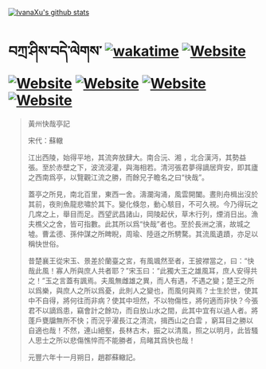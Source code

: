 [![IvanaXu's github stats](https://github-readme-stats.vercel.app/api?username=IvanaXu&theme=shadow_red)](https://github.com/anuraghazra/github-readme-stats)
# བཀྲ་ཤིས་བདེ་ལེགས་	[![wakatime](https://wakatime.com/badge/user/5043ee4a-e361-4607-9d47-d557f2005d05.svg)](https://wakatime.com/@5043ee4a-e361-4607-9d47-d557f2005d05)	[![Website](https://img.shields.io/website?label=&up_color=orange&up_message=Tianchi&url=https%3A%2F%2Fshields.io)](https://tianchi.aliyun.com/home/science/scienceDetail?userId=1095279182618)	[![Website](https://img.shields.io/website?label=&up_color=green&up_message=Yuque&url=https%3A%2F%2Fshields.io)](https://www.yuque.com/ivanaxu)	[![Website](https://img.shields.io/website?label=&up_color=yellow&up_message=Leetcode&url=https%3A%2F%2Fshields.io)](https://leetcode.cn/u/ivanaxu)	[![Website](https://img.shields.io/website?label=&up_color=violet&up_message=AIstudio&url=https%3A%2F%2Fshields.io)](https://aistudio.baidu.com/aistudio/personalcenter/thirdview/979775)	[![Website](https://img.shields.io/website?label=&up_color=red&up_message=Gitee&url=https%3A%2F%2Fshields.io)](https://gitee.com/IvanaXu)
> 黃州快哉亭記
> 
> 宋代：蘇轍 
> 
> 江出西陵，始得平地，其流奔放肆大。南合沅、湘 ，北合漢沔，其勢益張。至於赤壁之下，波流浸灌，與海相若。清河張君夢得謫居齊安，即其廬之西南爲亭，以覽觀江流之勝，而餘兄子瞻名之曰“快哉”。
> 
> 蓋亭之所見，南北百里，東西一舍。濤瀾洶涌，風雲開闔。晝則舟楫出沒於其前，夜則魚龍悲嘯於其下。變化倏忽，動心駭目，不可久視。今乃得玩之几席之上，舉目而足。西望武昌諸山，岡陵起伏，草木行列，煙消日出。漁夫樵父之舍，皆可指數。此其所以爲“快哉”者也。至於長洲之濱，故城之墟。曹孟德、孫仲謀之所睥睨，周瑜、陸遜之所騁騖。其流風遺蹟，亦足以稱快世俗。
> 
> 昔楚襄王從宋玉、景差於蘭臺之宮，有風颯然至者，王披襟當之，曰：“快哉此風！寡人所與庶人共者耶？”宋玉曰：“此獨大王之雄風耳，庶人安得共之！”玉之言蓋有諷焉。夫風無雌雄之異，而人有遇，不遇之變；楚王之所以爲樂，與庶人之所以爲憂，此則人之變也，而風何與焉？士生於世，使其中不自得，將何往而非病？使其中坦然，不以物傷性，將何適而非快？今張君不以謫爲患，竊會計之餘功，而自放山水之間，此其中宜有以過人者。將蓬戶甕牖無所不快；而況乎濯長江之清流，揖西山之白雲 ，窮耳目之勝以自適也哉！不然，連山絕壑，長林古木，振之以清風，照之以明月，此皆騷人思士之所以悲傷憔悴而不能勝者，烏睹其爲快也哉！
> 
> 元豐六年十一月朔日，趙郡蘇轍記。
>
